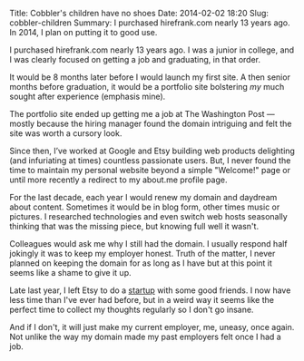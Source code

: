 Title: Cobbler's children have no shoes
Date: 2014-02-02 18:20
Slug: cobbler-children
Summary: I purchased hirefrank.com nearly 13 years ago. In 2014, I plan on putting it to good use.

I purchased hirefrank.com nearly 13 years ago. I was a junior in college, 
and I was clearly focused on getting a job and graduating, in that order.

It would be 8 months later before I would launch my first site. A then 
senior months before graduation, it would be a portfolio site bolstering 
_my_ much sought after experience (emphasis mine). 

The portfolio site ended up getting me a job at The Washington Post &mdash; 
mostly because the hiring manager found the domain intriguing and felt the 
site was worth a cursory look.

Since then, I’ve worked at Google and Etsy building web products delighting 
(and infuriating at times) countless passionate users. But, I never found the 
time to maintain my personal website beyond a simple "Welcome!" page or until 
more recently a redirect to my about.me profile page.

For the last decade, each year I would renew my domain and daydream about 
content. Sometimes it would be in blog form, other times music or pictures. 
I researched technologies and even switch web hosts seasonally thinking that 
was the missing piece, but knowing full well it wasn't.

Colleagues would ask me why I still had the domain. I usually respond half
jokingly it was to keep my employer honest. Truth of the matter, I never 
planned on keeping the domain for as long as I have but at this point 
it seems like a shame to give it up. 

Late last year, I left Etsy to do a [startup](http://getradico.com) with some 
good friends. I now have less time than I've ever had before, but in a weird 
way it seems like the perfect time to collect my thoughts regularly so I don't 
go insane.

And if I don't, it will just make my current employer, me, uneasy, once again. 
Not unlike the way my domain made my past employers felt once I had a job.
